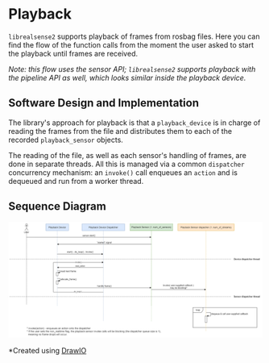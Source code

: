 # Playback

`librealsense2` supports playback of frames from rosbag files.
Here you can find the flow of the function calls from the moment the user asked to start the playback until frames are received.

*Note: this flow uses the sensor API; `librealsense2` supports playback with the pipeline API as well, which looks similar inside the playback device.*

## Software Design and Implementation
The library's approach for playback is that a `playback_device` is in charge of reading the frames from the file and distributes them to each of the recorded `playback_sensor` objects.

The reading of the file, as well as each sensor's handling of frames, are done in separate threads. All this is managed via a common `dispatcher` concurrency mechanism: an `invoke()` call enqueues an `action` and is dequeued and run from a worker thread.

## Sequence Diagram
![playback](./img/playback/playback-flow.png)

*Created using  [DrawIO](https://app.diagrams.net/)

